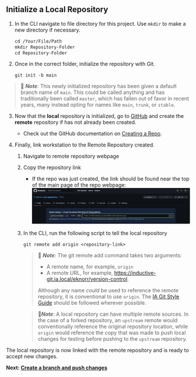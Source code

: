 ## Initialize a Local Repository
1. In the CLI navigate to file directory for this project. Use `mkdir` to make a new directory if necessary.
    ```shell
    cd /Your/File/Path
    mkdir Repository-Folder
    cd Repository-Folder
    ```
2. Once in the correct folder, initialize the repository with Git.
    ```shell
    git init -b main
    ```
> :memo: **_Note_**: This newly initialized repository has been given a default branch name of `main`. This could be called anything and has traditionally been called `master`, which has fallen out of favor in recent years, many instead opting for names like `main`, `trunk`, or `stable`.

3. Now that the **local** repository is initialized, go to [GitHub](https://github.com) and create the **remote** repository if has not already been created.
   - Check out the GitHub documentation on [Creating a Repo](https://docs.github.com/en/enterprise-server@3.7/get-started/quickstart/create-a-repo).

4. Finally, link workstation to the Remote Repository created. 
   1. Navigate to remote repository webpage
   2. Copy the repository link
       - If the repo was just created, the link should be found near the top of the main page of the repo webpage: ![Repository Link](images/repository_link.png)
   3. In the CLI, run the following script to tell the local repository
        ```shell
        git remote add origin <repository-link>
        ```
      > :memo: **_Note_**: The git remote add command takes two arguments: 
      > - A remote name, for example, `origin`
      > - A remote URL, for example, https://inductive-git.ia.local/eknorr/version-control.
      > 
      > Although any name _could_ be used to reference the remote repository, it is conventional to use  `origin`. The [IA Git Style Guide](https://inductive-git.ia.local/eknorr/git-style-guide.git) should be followed wherever possible.

      > :memo:**_Note_**: A local repository can have multiple remote sources. In the case of a forked repository, an `upstream` remote would conventionally reference the original repository location, while `origin` would reference the copy that was made to push local changes for testing before pushing to the `upstream` repository.

The local repository is now linked with the remote repository and is ready to accept new changes.

**Next: [Create a branch and push changes](Create%20a%20Branch%20and%20Push%20changes.md)**